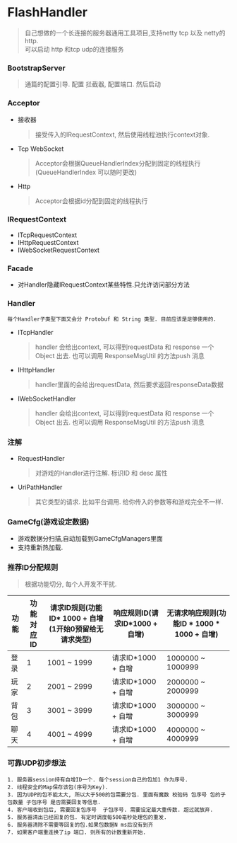 # FlashHandler
> 自己想做的一个长连接的服务器通用工具项目,支持netty tcp 以及 netty的http.<br />
> 可以启动 http 和tcp udp的连接服务

### BootstrapServer
> 通篇的配置引导. 配置 拦截器, 配置端口. 然后启动

### Acceptor
 * 接收器
 	> 接受传入的IRequestContext, 然后使用线程池执行context对象.
 * Tcp WebSocket
 	> Acceptor会根据QueueHandlerIndex分配到固定的线程执行(QueueHandlerIndex 可以随时更改)
 * Http
 	> Acceptor会根据id分配到固定的线程执行

### IRequestContext
* ITcpRequestContext
* IHttpRequestContext
* IWebSocketRequestContext

### Facade
*  对Handler隐藏IRequestContext某些特性.只允许访问部分方法

### Handler
`每个Handler子类型下面又会分 Protobuf 和 String 类型. 目前应该是足够使用的. `
* ITcpHandler
	> handler 会给出context, 可以得到requestData 和 response 一个Object 出去.
	也可以调用 ResponseMsgUtil 的方法push 消息
* IHttpHandler
	> handler里面的会给出requestData, 然后要求返回responseData数据 
* IWebSocketHandler
	> handler 会给出context, 可以得到requestData 和 response 一个Object 出去.
    	也可以调用 ResponseMsgUtil 的方法push 消息

### 注解
* RequestHandler
	> 对游戏的Handler进行注解. 标识ID 和 desc 属性
* UriPathHandler
	> 其它类型的请求. 比如平台调用. 给你传入的参数等和游戏完全不一样.
	 
### GameCfg(游戏设定数据)
* 游戏数据分扫描,自动加载到GameCfgManagers里面 
* 支持重新热加载.


### 推荐ID分配规则
> 根据功能切分, 每个人开发不干扰. 

|功能|功能对应ID|请求ID规则(功能ID* 1000 + 自增(1开始0预留给无请求类型)|响应规则ID(请求ID*1000 + 自增)|无请求响应规则(功能ID * 1000 * 1000 + 自增)|
|----|-----|-----|-----|-----|
|登录 | 1|1001 ~ 1999 | 请求ID*1000 + 自增| 1000000 ~ 1000999|
|玩家 | 2|2001 ~ 2999 | 请求ID*1000 + 自增| 2000000 ~ 2000999|
|背包 | 3|3001 ~ 3999 | 请求ID*1000 + 自增| 3000000 ~ 3000999|
|聊天 | 4|4001 ~ 4999 | 请求ID*1000 + 自增| 4000000 ~ 4000999|


### 可靠UDP初步想法
	1. 服务器session持有自增ID一个. 每个session自己的包加1 作为序号.
	2. 线程安全的Map保存该包(序号为Key). 
	3. 因为UDP的包不能太大, 所以大于500的包需要分包. 里面有魔数 校验码 包序号 包的子包数量 子包序号 是否需要回复等信息.
	4. 客户端收到包后, 需要回复包序号  子包序号. 需要设定最大重传数. 超过就放弃.
	5. 服务器清出已经回复的包. 有定时调度每500毫秒处理包的重发. 
	6. 服务器清除不需要等回复的包.如果包数据N ms后没有到齐 
	7. 如果客户端重连换了ip 端口. 则所有的计数重新开始.
